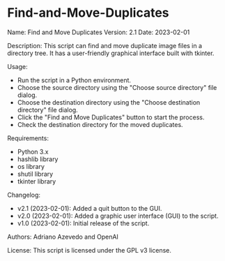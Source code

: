 # Find-and-Move-Duplicates

Name: Find and Move Duplicates
Version: 2.1
Date: 2023-02-01

Description:
This script can find and move duplicate image files in a directory tree. It has a user-friendly graphical interface built with tkinter.

Usage:
- Run the script in a Python environment.
- Choose the source directory using the "Choose source directory" file dialog.
- Choose the destination directory using the "Choose destination directory" file dialog.
- Click the "Find and Move Duplicates" button to start the process.
- Check the destination directory for the moved duplicates.

Requirements:
- Python 3.x
- hashlib library
- os library
- shutil library
- tkinter library

Changelog:
- v2.1 (2023-02-01): Added a quit button to the GUI.
- v2.0 (2023-02-01): Added a graphic user interface (GUI) to the script.
- v1.0 (2023-02-01): Initial release of the script.

Authors: Adriano Azevedo and OpenAI

License: This script is licensed under the GPL v3 license.
